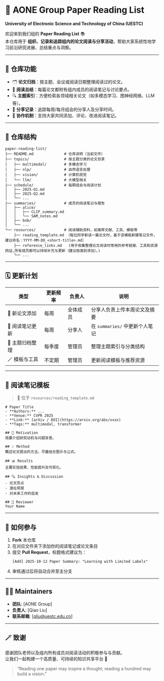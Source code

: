 # 🧠 AONE Group Paper Reading List  
**University of Electronic Science and Technology of China (UESTC)**  

欢迎来到我们组的 **Paper Reading List** 📚  
本仓库用于 **组织、记录和追踪组内的论文阅读与分享活动**，帮助大家系统性地学习前沿研究进展、总结重点与洞察。

---

## 🌟 仓库功能

- 🗂️ **论文归档**：按主题、会议或阅读日期整理阅读过的论文。
- 📝 **阅读总结**：每篇论文都附有组内成员的阅读笔记与讨论要点。
- 🔍 **主题索引**：方便检索各领域相关论文（如多模态学习、图神经网络、LLM 等）。
- 📅 **分享记录**：追踪每周/每月组会的分享人及分享时间。
- 🤝 **协作机制**：支持大家共同添加、评论、改进阅读笔记。

---

## 🧭 仓库结构

```
paper-reading-list/
├── README.md              # 仓库说明（当前文件）
├── topics/                # 按主题分类的论文目录
│   ├── multimodal/        # 多模态学习
│   ├── nlp/               # 自然语言处理
│   ├── vision/            # 计算机视觉
│   └── llm/               # 大模型相关
├── schedule/              # 每期组会与阅读计划
│   ├── 2025-Q1.md
│   ├── 2025-Q2.md
│   └── ...
├── summaries/             # 成员的阅读笔记与报告
│   ├── alice/
│   │   ├── CLIP_summary.md
│   │   └── SAM_notes.md
│   ├── bob/
│   └── ...
└── resources/             # 阅读辅助资料，如推荐文献、工具、模板等
    ├── reading_template.md （每位同学新读一篇论文时，基于该模板新建笔记文件，建议命名：YYYY-MM-DD_<short-title>.md）
    ├── reference_links.md   (用于收集整理论文阅读时常用的参考链接、工具和资源网站,所有成员都可以持续补充与更新（建议按类别添加）。)
    └── ...
```

---

## 🗓️ 更新计划

| 类型 | 更新频率 | 负责人 | 说明 |
|------|-----------|--------|------|
| 📖 新论文添加 | 每周 | 全体成员 | 分享人负责上传本周论文及摘要 |
| 🧩 阅读笔记更新 | 每周 | 分享人 | 在 `summaries/` 中更新个人笔记 |
| 🧵 主题归档整理 | 每季度 | 管理员 | 整理主题索引与分类结构 |
| 🪄 模板与工具 | 不定期 | 管理员 | 更新阅读模板与推荐资源 |

---

## 🧩 阅读笔记模板

> 📘 位于 `resources/reading_template.md`

```
# Paper Title
- **Authors:** ...
- **Venue:** CVPR 2025
- **Link:** [arXiv / DOI](https://arxiv.org/abs/xxxx)
- **Tags:** multimodal, transformer

## 🎯 Motivation
简要介绍研究动机与问题背景。

## 💡 Method
概述论文提出的方法，尽量结合图示与公式。

## 📊 Results
主要实验结果、性能提升及可视化。

## 🔍 Insights & Discussion
- 论文亮点
- 潜在局限
- 对未来工作的启发

## 🧠 Reviewer
Your Name
```

---

## 🧰 如何参与

1. **Fork** 本仓库  
2. 在对应文件夹下添加你的阅读笔记或论文条目  
3. 提交 **Pull Request**，标题格式建议为：
   ```
   [Add] 2025-10-12 Paper Summary: "Learning with Limited Labels"
   ```
4. 审核通过后将自动合并至主分支

---

## 🧑‍💻 Maintainers

- **团队**: [AONE Group]  
- **负责人**: [Qiao Liu]  
- **联系邮箱**: [qliu@uestc.edu.cn]

---

## 🪄 致谢

感谢团队老师以及组内所有成员对阅读活动的积极参与与贡献。  
让我们一起构建一个高质量、可持续的知识共享平台 🚀  

> “Reading one paper may inspire a thought; reading a hundred may build a vision.”
